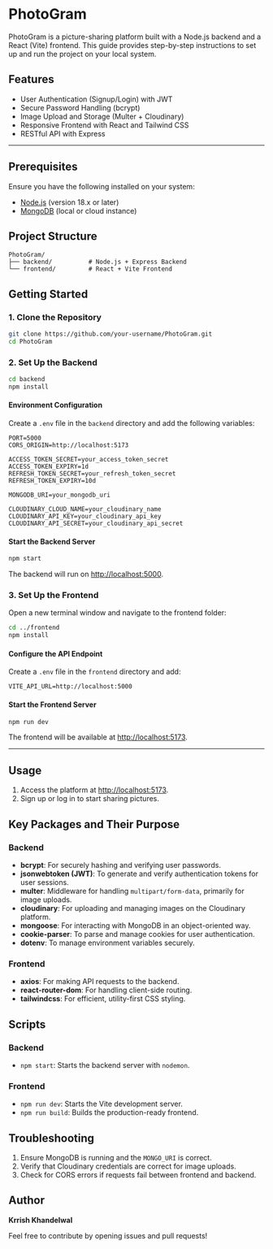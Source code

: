 # PhotoGram

PhotoGram is a picture-sharing platform built with a Node.js backend and a React (Vite) frontend. This guide provides step-by-step instructions to set up and run the project on your local system.

## Features

- User Authentication (Signup/Login) with JWT
- Secure Password Handling (bcrypt)
- Image Upload and Storage (Multer + Cloudinary)
- Responsive Frontend with React and Tailwind CSS
- RESTful API with Express

---

## Prerequisites

Ensure you have the following installed on your system:

- [Node.js](https://nodejs.org/) (version 18.x or later)
- [MongoDB](https://www.mongodb.com/) (local or cloud instance)

## Project Structure

```
PhotoGram/
├── backend/          # Node.js + Express Backend
└── frontend/         # React + Vite Frontend
```

## Getting Started

### 1. Clone the Repository

```bash
git clone https://github.com/your-username/PhotoGram.git
cd PhotoGram
```

### 2. Set Up the Backend

```bash
cd backend
npm install
```

#### Environment Configuration

Create a `.env` file in the `backend` directory and add the following variables:

```env
PORT=5000
CORS_ORIGIN=http://localhost:5173

ACCESS_TOKEN_SECRET=your_access_token_secret
ACCESS_TOKEN_EXPIRY=1d
REFRESH_TOKEN_SECRET=your_refresh_token_secret
REFRESH_TOKEN_EXPIRY=10d

MONGODB_URI=your_mongodb_uri

CLOUDINARY_CLOUD_NAME=your_cloudinary_name
CLOUDINARY_API_KEY=your_cloudinary_api_key
CLOUDINARY_API_SECRET=your_cloudinary_api_secret
```

#### Start the Backend Server

```bash
npm start
```

The backend will run on [http://localhost:5000](http://localhost:5000).

### 3. Set Up the Frontend

Open a new terminal window and navigate to the frontend folder:

```bash
cd ../frontend
npm install
```

#### Configure the API Endpoint

Create a `.env` file in the `frontend` directory and add:

```env
VITE_API_URL=http://localhost:5000
```

#### Start the Frontend Server

```bash
npm run dev
```

The frontend will be available at [http://localhost:5173](http://localhost:5173).

---

## Usage

1. Access the platform at [http://localhost:5173](http://localhost:5173).
2. Sign up or log in to start sharing pictures.

## Key Packages and Their Purpose

### Backend
- **bcrypt**: For securely hashing and verifying user passwords.
- **jsonwebtoken (JWT)**: To generate and verify authentication tokens for user sessions.
- **multer**: Middleware for handling `multipart/form-data`, primarily for image uploads.
- **cloudinary**: For uploading and managing images on the Cloudinary platform.
- **mongoose**: For interacting with MongoDB in an object-oriented way.
- **cookie-parser**: To parse and manage cookies for user authentication.
- **dotenv**: To manage environment variables securely.

### Frontend
- **axios**: For making API requests to the backend.
- **react-router-dom**: For handling client-side routing.
- **tailwindcss**: For efficient, utility-first CSS styling.

## Scripts

### Backend
- `npm start`: Starts the backend server with `nodemon`.

### Frontend
- `npm run dev`: Starts the Vite development server.
- `npm run build`: Builds the production-ready frontend.

## Troubleshooting

1. Ensure MongoDB is running and the `MONGO_URI` is correct.
2. Verify that Cloudinary credentials are correct for image uploads.
3. Check for CORS errors if requests fail between frontend and backend.

## Author

**Krrish Khandelwal**

Feel free to contribute by opening issues and pull requests!

